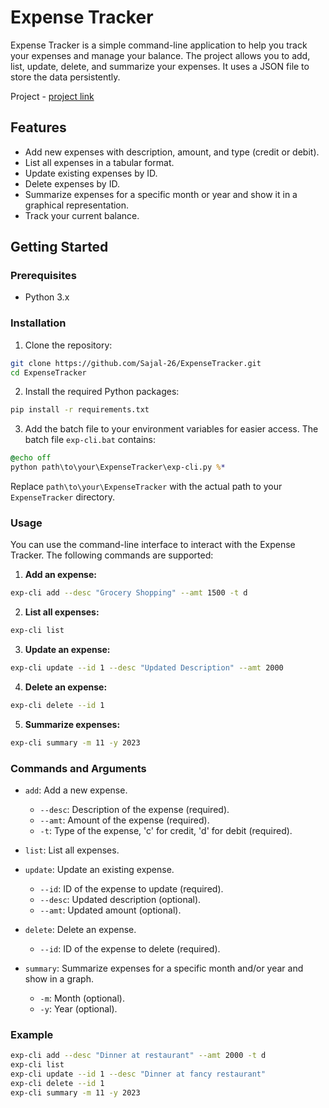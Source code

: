 # Expense Tracker

Expense Tracker is a simple command-line application to help you track your expenses and manage your balance. The project allows you to add, list, update, delete, and summarize your expenses. It uses a JSON file to store the data persistently.

Project - [project link](https://roadmap.sh/projects/expense-tracker)

## Features

- Add new expenses with description, amount, and type (credit or debit).
- List all expenses in a tabular format.
- Update existing expenses by ID.
- Delete expenses by ID.
- Summarize expenses for a specific month or year and show it in a graphical representation.
- Track your current balance.

## Getting Started

### Prerequisites

- Python 3.x

### Installation

1. Clone the repository:

```sh
git clone https://github.com/Sajal-26/ExpenseTracker.git
cd ExpenseTracker
```

2. Install the required Python packages:

```sh
pip install -r requirements.txt
```

3. Add the batch file to your environment variables for easier access. The batch file `exp-cli.bat` contains:

```bat
@echo off
python path\to\your\ExpenseTracker\exp-cli.py %*
```

Replace `path\to\your\ExpenseTracker` with the actual path to your `ExpenseTracker` directory.

### Usage

You can use the command-line interface to interact with the Expense Tracker. The following commands are supported:

1. **Add an expense:**

```sh
exp-cli add --desc "Grocery Shopping" --amt 1500 -t d
```

2. **List all expenses:**

```sh
exp-cli list
```

3. **Update an expense:**

```sh
exp-cli update --id 1 --desc "Updated Description" --amt 2000
```

4. **Delete an expense:**

```sh
exp-cli delete --id 1
```

5. **Summarize expenses:**

```sh
exp-cli summary -m 11 -y 2023
```

### Commands and Arguments

- `add`: Add a new expense.
  - `--desc`: Description of the expense (required).
  - `--amt`: Amount of the expense (required).
  - `-t`: Type of the expense, 'c' for credit, 'd' for debit (required).

- `list`: List all expenses.

- `update`: Update an existing expense.
  - `--id`: ID of the expense to update (required).
  - `--desc`: Updated description (optional).
  - `--amt`: Updated amount (optional).

- `delete`: Delete an expense.
  - `--id`: ID of the expense to delete (required).

- `summary`: Summarize expenses for a specific month and/or year and show in a graph.
  - `-m`: Month (optional).
  - `-y`: Year (optional).

### Example

```sh
exp-cli add --desc "Dinner at restaurant" --amt 2000 -t d
exp-cli list
exp-cli update --id 1 --desc "Dinner at fancy restaurant"
exp-cli delete --id 1
exp-cli summary -m 11 -y 2023
```
